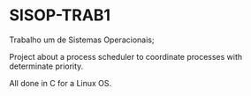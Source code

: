 # SISOP-TRAB1
Trabalho um de Sistemas Operacionais;

Project about a process scheduler to coordinate processes with determinate priority.

All done in C for a Linux OS.
